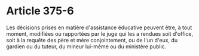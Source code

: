 # Article 375-6

Les décisions prises en matière d'assistance éducative peuvent être, à tout moment, modifiées ou rapportées par le juge qui les a rendues soit d'office, soit à la requête des père et mère conjointement, ou de l'un d'eux, du gardien ou du tuteur, du mineur lui-même ou du ministère public.
